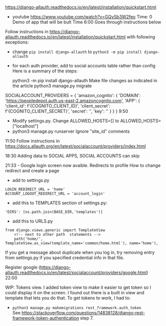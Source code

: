https://django-allauth.readthedocs.io/en/latest/installation/quickstart.html

- youtube https://www.youtube.com/watch?v=GQySb3W2feo
Time: 0
Demo of app that will be bult
Time 6:00
Goes through instructions below

Follow instructions in https://django-allauth.readthedocs.io/en/latest/installation/quickstart.html with following exceptions: 
  - change `pip install django-allauth` to `python3 -m pip install django-allauth`
  - for each auth provider, add to social accounts table rather than config
Here is a summary of the steps:

    python3 -m pip install django-allauth
    Make file changes as indicated in the article
    python3 manage.py migrate

SOCIALACCOUNT_PROVIDERS = {
    'amazon_cognito': {
        'DOMAIN': 'https://peopledepot.auth.us-east-2.amazoncognito.com',
        'APP': {
            'client_id': f'{COGNITO_CLIENT_ID}',
            'client_secret': f'{COGNITO_CLIENT_SECRET}',
            'secret': '',
            'key': ''
        }
    }
}
9:50
- Modify settings.py.  Change ALLOWED_HOSTS=[] to ALLOWED_HOSTS=["localhost"]
- python3 manage.py runserver
Ignore "site_id" comments

11:50
Follow instructions in https://docs.allauth.org/en/latest/socialaccount/providers/index.html

18:30
Adding data to SOCIAL APPS, SOCIAL ACCOUNTS can skip

21:33 - Google login screen now avaible.  Redirects to profile
How to change redirect and create a page
- add to settings.py
```
LOGIN_REDIRECT_URL = 'home'
ACCOUNT_LOGOUT_REDIRECT_URL = 'account_login'
```

- add this to TEMPLATES section of settings.py:

```
'DIRS': [os.path.join(BASE_DIR,'templates')]
```

- add this to URLS.py
```
from django.views.generic import TemplateView
    <!-- next to other path  statements -->
    path('home/', TemplateView.as_view(template_name='common/home.html'), name='home'),

```






If you get a message about duplicate when you log in, try removing entry from settings.py if you specified credential info in that file.

Register google (https://django-allauth.readthedocs.io/en/latest/socialaccount/providers/google.html)
22:00

WIP: Tokens view.  I added token view to make it easier to get token so I could display it on the screen.  I found out there is a built in view and template that lets you do that.  To get tokens to work, I had to:
- `python3 manage.py makemigrations rest_framework.auth_token`  
See https://stackoverflow.com/questions/14838128/django-rest-framework-token-authentication step 7.


